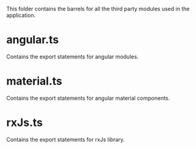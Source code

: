 This folder contains the barrels for all the third party modules used in the application.

# angular.ts
Contains the export statements for angular modules.

# material.ts
Contains the export statements for angular material components.

# rxJs.ts
Contains the export statements for rxJs library.

